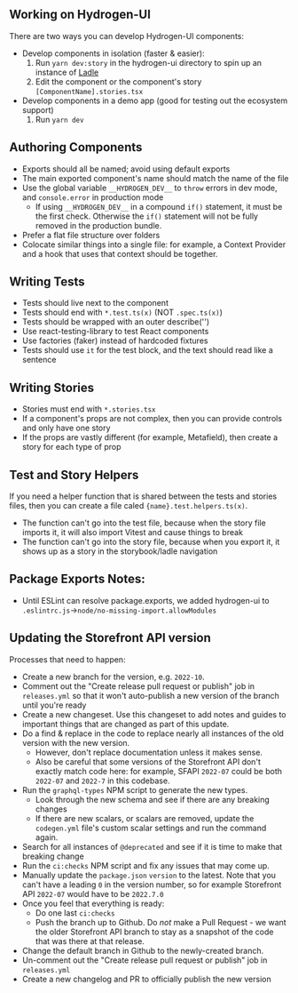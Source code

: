 ## Working on Hydrogen-UI

There are two ways you can develop Hydrogen-UI components:

- Develop components in isolation (faster & easier):
  1. Run `yarn dev:story` in the hydrogen-ui directory to spin up an instance of [Ladle](https://ladle.dev/)
  2. Edit the component or the component's story `[ComponentName].stories.tsx`
- Develop components in a demo app (good for testing out the ecosystem support)
  1. Run `yarn dev`

## Authoring Components

- Exports should all be named; avoid using default exports
- The main exported component's name should match the name of the file
- Use the global variable `__HYDROGEN_DEV__` to `throw` errors in dev mode, and `console.error` in production mode
  - If using `__HYDROGEN_DEV__` in a compound `if()` statement, it must be the first check. Otherwise the `if()` statement will not be fully removed in the production bundle.
- Prefer a flat file structure over folders
- Colocate similar things into a single file: for example, a Context Provider and a hook that uses that context should be together.

## Writing Tests

- Tests should live next to the component
- Tests should end with `*.test.ts(x)` (NOT `.spec.ts(x)`)
- Tests should be wrapped with an outer describe('<ComponentName />')
- Use react-testing-library to test React components
- Use factories (faker) instead of hardcoded fixtures
- Tests should use `it` for the test block, and the text should read like a sentence

## Writing Stories

- Stories must end with `*.stories.tsx`
- If a component's props are not complex, then you can provide controls and only have one story
- If the props are vastly different (for example, Metafield), then create a story for each type of prop

## Test and Story Helpers

If you need a helper function that is shared between the tests and stories files, then you can create a file caled `{name}.test.helpers.ts(x)`.

- The function can't go into the test file, because when the story file imports it, it will also import Vitest and cause things to break
- The function can't go into the story file, because when you export it, it shows up as a story in the storybook/ladle navigation

## Package Exports Notes:

- Until ESLint can resolve package.exports, we added hydrogen-ui to `.eslintrc.js`->`node/no-missing-import.allowModules`

## Updating the Storefront API version

Processes that need to happen:

- Create a new branch for the version, e.g. `2022-10`.
- Comment out the "Create release pull request or publish" job in `releases.yml` so that it won't auto-publish a new version of the branch until you're ready
- Create a new changeset. Use this changeset to add notes and guides to important things that are changed as part of this update.
- Do a find & replace in the code to replace nearly all instances of the old version with the new version.
  - However, don't replace documentation unless it makes sense.
  - Also be careful that some versions of the Storefront API don't exactly match code here: for example, SFAPI `2022-07` could be both `2022-07` and `2022-7` in this codebase.
- Run the `graphql-types` NPM script to generate the new types.
  - Look through the new schema and see if there are any breaking changes
  - If there are new scalars, or scalars are removed, update the `codegen.yml` file's custom scalar settings and run the command again.
- Search for all instances of `@deprecated` and see if it is time to make that breaking change
- Run the `ci:checks` NPM script and fix any issues that may come up.
- Manually update the `package.json` `version` to the latest. Note that you can't have a leading `0` in the version number, so for example Storefront API `2022-07` would have to be `2022.7.0`
- Once you feel that everything is ready:
  - Do one last `ci:checks`
  - Push the branch up to Github. Do _not_ make a Pull Request - we want the older Storefront API branch to stay as a snapshot of the code that was there at that release.
- Change the default branch in Github to the newly-created branch.
- Un-comment out the "Create release pull request or publish" job in `releases.yml`
- Create a new changelog and PR to officially publish the new version
